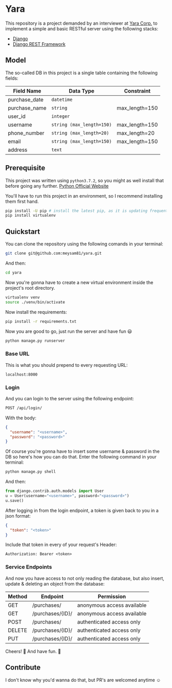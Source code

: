 # Yara
This repository is a project demanded by an interviewer at [Yara Corp.](https://yaramobile.com/) to implement a simple and basic RESTful server using the following stacks:
* [Django](https://www.djangoproject.com/)
* [Django REST Framework](https://www.django-rest-framework.org/)

## Model
The so-called DB in this project is a single table containing the following fields:


| Field Name    |  Data Type                 | Constraint       |
|---------------|--------------------------- |------------------|
| purchase_date |  `datetime`                |                  |
| purchase_name |  `string`                  | max_length=150   |
| user_id       |  `integer`                 |                  |
| username      |  `string (max_length=150)` | max_length=150   |
| phone_number  |  `string (max_length=20)`  | max_length=20    |
| email         |  `string (max_length=150)` | max_length=150   |
| address       |  `text`                    |                  |

## Prerequisite
This project was written using `python3.7.2`, so you might as well install that before going any further.
[Python Official Website](https://www.python.org/)

You'll have to run this project in an environment, so I recommend installing them first hand.
```bash
pip install -U pip # install the latest pip, as it is updating frequently
pip install virtualenv
```

## Quickstart
You can clone the repository using the following comands in your terminal:
```bash
git clone git@github.com:meysam81/yara.git
```

And then:
```bash
cd yara
```

Now you're gonna have to create a new virtual environment inside the project's root directory.
```bash
virtualenv venv
source ./venv/bin/activate
``` 

Now install the requirements:
```bash
pip install -r requirements.txt
```

Now you are good to go, just run the server and have fun :smiley:
```bash
python manage.py runserver
```
### Base URL
This is what you should prepend to every requesting URL:
```
localhost:8000
```
### Login
And you can login to the server using the following endpoint:
```bash
POST /api/login/
```

With the body:
```json
{
  "username": "<username>",
  "password": "<password>"
}
```

Of course you're gonna have to insert some username & password in the DB so here's how you can do that. Enter the following command in your terminal:
```bash
python manage.py shell
```

And then:
```python
from django.contrib.auth.models import User
u = User(username="<username>", password="<password>")
u.save()
```

After logging in from the login endpoint, a token is given back to you in a json format:
```json
{
  "token": "<token>"
}
```

Include that token in every of your request's Header:
```
Authorization: Bearer <token>
```
### Service Endpoints
And now you have access to not only reading the database, but also insert, update & deleting an object from the database:

| Method  | Endpoint                       | Permission                 |
| --------|--------------------------------|----------------------------|
| GET     | /purchases/                    | anonymous access available |
| GET     | /purchases/{ID}/               | anonymous access available |
| POST    | /purchases/                    | authenticated access only  |
| DELETE  | /purchases/{ID}/               | authenticated access only  |
| PUT     | /purchases/{ID}/               | authenticated access only  |

Cheers! :clinking_glasses: 
And have fun. :100: 

## Contribute
I don't know why you'd wanna do that, but PR's are welcomed anytime :relaxed:
